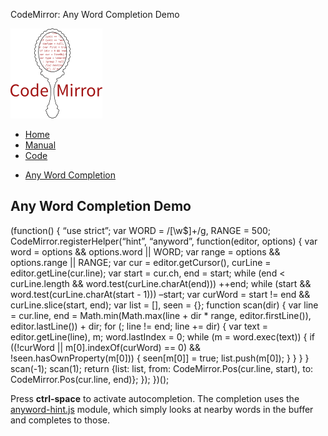 CodeMirror: Any Word Completion Demo

[<img src="../doc/logo.png" id="logo" />](http://codemirror.net)

-   [Home](../index.html)
-   [Manual](../doc/manual.html)
-   [Code](https://github.com/marijnh/codemirror)

<!-- -->

-   <a href="#" class="active">Any Word Completion</a>

Any Word Completion Demo
------------------------

(function() { “use strict”; var WORD = /\[\\w$\]+/g, RANGE = 500; CodeMirror.registerHelper(“hint”, “anyword”, function(editor, options) { var word = options && options.word || WORD; var range = options && options.range || RANGE; var cur = editor.getCursor(), curLine = editor.getLine(cur.line); var start = cur.ch, end = start; while (end &lt; curLine.length && word.test(curLine.charAt(end))) ++end; while (start && word.test(curLine.charAt(start - 1))) –start; var curWord = start != end && curLine.slice(start, end); var list = \[\], seen = {}; function scan(dir) { var line = cur.line, end = Math.min(Math.max(line + dir \* range, editor.firstLine()), editor.lastLine()) + dir; for (; line != end; line += dir) { var text = editor.getLine(line), m; word.lastIndex = 0; while (m = word.exec(text)) { if ((!curWord || m\[0\].indexOf(curWord) == 0) && !seen.hasOwnProperty(m\[0\])) { seen\[m\[0\]\] = true; list.push(m\[0\]); } } } } scan(-1); scan(1); return {list: list, from: CodeMirror.Pos(cur.line, start), to: CodeMirror.Pos(cur.line, end)}; }); })();

Press **ctrl-space** to activate autocompletion. The completion uses the [anyword-hint.js](../doc/manual.html#addon_anyword-hint) module, which simply looks at nearby words in the buffer and completes to those.
